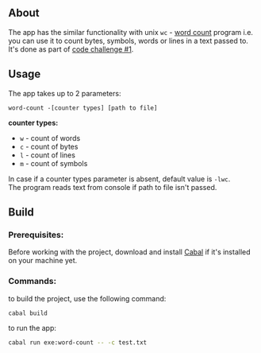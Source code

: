 ## About
The app has the similar functionality with unix `wc` - [word count](https://en.wikipedia.org/wiki/Wc_(Unix)) program i.e. you can use it to count bytes, symbols, words or lines in a text passed to.  
It's done as part of [code challenge #1](https://codingchallenges.substack.com/p/coding-challenge-1).  

## Usage

The app takes up to 2 parameters:  
```
word-count -[counter types] [path to file]
```

**counter types:**
- `w` - count of words
- `c` - count of bytes
- `l` - count of lines
- `m` - count of symbols


In case if a counter types parameter is absent, default value is `-lwc`.  
The program reads text from console if path to file isn't passed.


## Build

### Prerequisites:
Before working with the project, download and install [Cabal](https://cabal.readthedocs.io/en/stable/index.html) if it's installed on your machine yet.

### Commands:

to build the project, use the following command:  
```bash
cabal build
```

to run the app:  
```bash
cabal run exe:word-count -- -c test.txt
```
